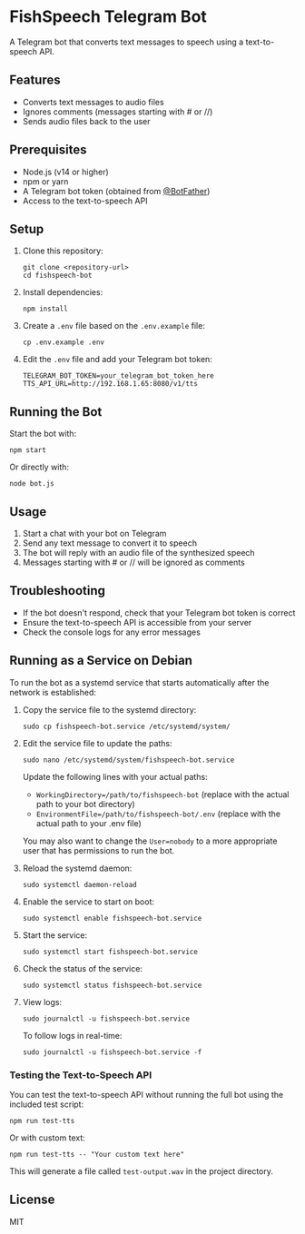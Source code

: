 # FishSpeech Telegram Bot

A Telegram bot that converts text messages to speech using a text-to-speech API.

## Features

- Converts text messages to audio files
- Ignores comments (messages starting with # or //)
- Sends audio files back to the user

## Prerequisites

- Node.js (v14 or higher)
- npm or yarn
- A Telegram bot token (obtained from [@BotFather](https://t.me/BotFather))
- Access to the text-to-speech API

## Setup

1. Clone this repository:
   ```
   git clone <repository-url>
   cd fishspeech-bot
   ```

2. Install dependencies:
   ```
   npm install
   ```

3. Create a `.env` file based on the `.env.example` file:
   ```
   cp .env.example .env
   ```

4. Edit the `.env` file and add your Telegram bot token:
   ```
   TELEGRAM_BOT_TOKEN=your_telegram_bot_token_here
   TTS_API_URL=http://192.168.1.65:8080/v1/tts
   ```

## Running the Bot

Start the bot with:

```
npm start
```

Or directly with:

```
node bot.js
```

## Usage

1. Start a chat with your bot on Telegram
2. Send any text message to convert it to speech
3. The bot will reply with an audio file of the synthesized speech
4. Messages starting with # or // will be ignored as comments

## Troubleshooting

- If the bot doesn't respond, check that your Telegram bot token is correct
- Ensure the text-to-speech API is accessible from your server
- Check the console logs for any error messages

## Running as a Service on Debian

To run the bot as a systemd service that starts automatically after the network is established:

1. Copy the service file to the systemd directory:
   ```
   sudo cp fishspeech-bot.service /etc/systemd/system/
   ```

2. Edit the service file to update the paths:
   ```
   sudo nano /etc/systemd/system/fishspeech-bot.service
   ```
   
   Update the following lines with your actual paths:
   - `WorkingDirectory=/path/to/fishspeech-bot` (replace with the actual path to your bot directory)
   - `EnvironmentFile=/path/to/fishspeech-bot/.env` (replace with the actual path to your .env file)
   
   You may also want to change the `User=nobody` to a more appropriate user that has permissions to run the bot.

3. Reload the systemd daemon:
   ```
   sudo systemctl daemon-reload
   ```

4. Enable the service to start on boot:
   ```
   sudo systemctl enable fishspeech-bot.service
   ```

5. Start the service:
   ```
   sudo systemctl start fishspeech-bot.service
   ```

6. Check the status of the service:
   ```
   sudo systemctl status fishspeech-bot.service
   ```

7. View logs:
   ```
   sudo journalctl -u fishspeech-bot.service
   ```
   
   To follow logs in real-time:
   ```
   sudo journalctl -u fishspeech-bot.service -f
   ```

### Testing the Text-to-Speech API

You can test the text-to-speech API without running the full bot using the included test script:

```
npm run test-tts
```

Or with custom text:

```
npm run test-tts -- "Your custom text here"
```

This will generate a file called `test-output.wav` in the project directory.

## License

MIT
